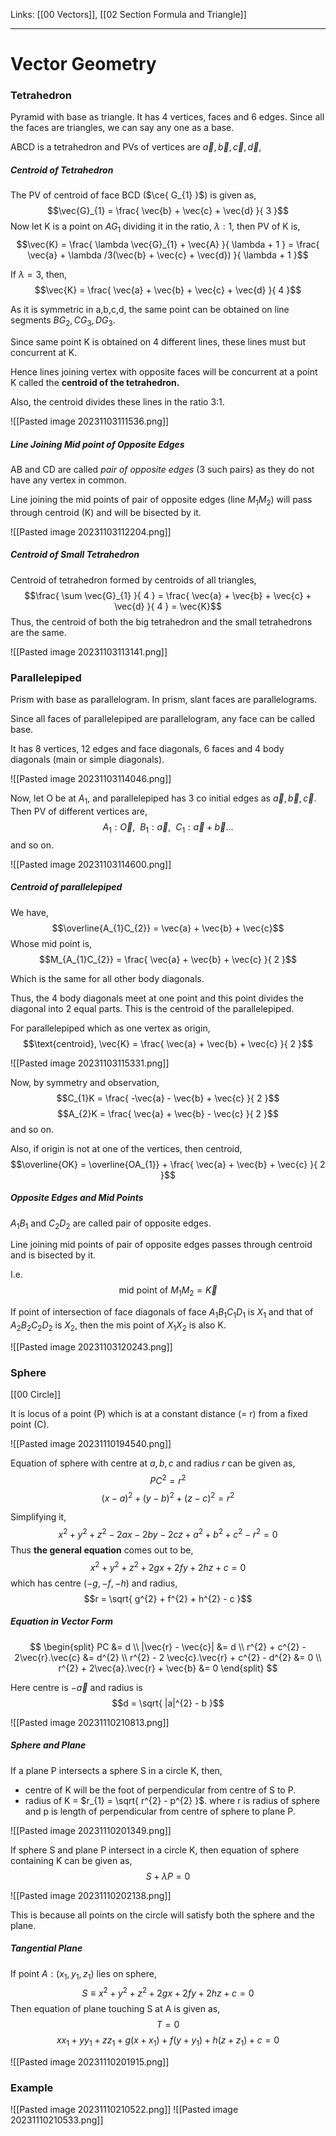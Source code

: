 Links: [[00 Vectors]], [[02 Section Formula and Triangle]]
___
# Vector Geometry
### Tetrahedron
Pyramid with base as triangle. 
It has 4 vertices, faces and 6 edges.
Since all the faces are triangles, we can say any one as a base.  

ABCD is a tetrahedron and PVs of vertices are $\vec{a}, \vec{b},\vec{c},\vec{d}$,

##### Centroid of Tetrahedron 
The PV of centroid of face BCD ($\ce{ G_{1} }$) is given as,
$$\vec{G}_{1} = \frac{ \vec{b} + \vec{c} + \vec{d} }{ 3 }$$
Now let K is a point on $AG_{1}$ dividing it in the ratio, $\lambda:1$, then PV of K is,
$$\vec{K} = \frac{ \lambda \vec{G}_{1} + \vec{A} }{ \lambda + 1 } = \frac{ \vec{a} + \lambda /3(\vec{b} + \vec{c} + \vec{d}) }{ \lambda + 1 }$$

If $\lambda = 3$, then,
$$\vec{K} = \frac{ \vec{a} + \vec{b} + \vec{c} + \vec{d} }{ 4 }$$

As it is symmetric in a,b,c,d, the same point can be obtained on line segments $BG_{2},CG_{3},DG_{3}$. 

Since same point K is obtained on 4 different lines, these lines must but concurrent at K. 

Hence lines joining vertex with opposite faces will be concurrent at a point K called the **centroid of the tetrahedron.**

Also, the centroid divides these lines in the ratio 3:1. 

![[Pasted image 20231103111536.png]]

##### Line Joining Mid point of Opposite Edges
AB and CD are called *pair of opposite edges* (3 such pairs) as they do not have any vertex in common. 

Line joining the mid points of pair of opposite edges (line $M_{1}M_{2}$) will pass through centroid (K) and will be bisected by it. 

![[Pasted image 20231103112204.png]]

##### Centroid of Small Tetrahedron
Centroid of tetrahedron formed by centroids of all triangles,
$$\frac{ \sum \vec{G}_{1} }{ 4 } = \frac{ \vec{a} + \vec{b} + \vec{c} + \vec{d} }{ 4 } = \vec{K}$$
Thus, the centroid of both the big tetrahedron and the small tetrahedrons are the same.

![[Pasted image 20231103113141.png]]

### Parallelepiped
Prism with base as parallelogram. In prism, slant faces are parallelograms. 

Since all faces of parallelepiped are parallelogram, any face can be called base.

It has 8 vertices, 12 edges and face diagonals, 6 faces and 4 body diagonals (main or simple diagonals).

![[Pasted image 20231103114046.png]]

Now, let O be at $A_{1}$, and parallelepiped has 3 co initial edges as $\vec{a}, \vec{b}, \vec{c}$. Then PV of different vertices are,
$$A_{1}: \vec{O},\ \ B_{1}: \vec{a},\ \ C_{1}: \vec{a} + \vec{b} \dots$$
and so on.

![[Pasted image 20231103114600.png]]

##### Centroid of parallelepiped 
We have,
$$\overline{A_{1}C_{2}} = \vec{a} + \vec{b} + \vec{c}$$
Whose mid point is,
$$M_{A_{1}C_{2}} = \frac{ \vec{a} + \vec{b} + \vec{c} }{ 2 }$$

Which is the same for all other body diagonals. 

Thus, the 4 body diagonals meet at one point and this point divides the diagonal into 2 equal parts. This is the centroid of the parallelepiped. 

For parallelepiped which as one vertex as origin,
$$\text{centroid}, \vec{K} = \frac{ \vec{a} + \vec{b} + \vec{c} }{ 2 }$$

![[Pasted image 20231103115331.png]]

Now, by symmetry and observation,
$$C_{1}K = \frac{ -\vec{a} - \vec{b} + \vec{c} }{ 2 }$$
$$A_{2}K = \frac{ \vec{a} + \vec{b} - \vec{c} }{ 2 }$$
and so on.

Also, if origin is not at one of the vertices, then centroid,
$$\overline{OK} = \overline{OA_{1}} + \frac{ \vec{a} + \vec{b} + \vec{c} }{ 2 }$$


##### Opposite Edges and Mid Points
$A_{1}B_{1}$ and $C_{2}D_{2}$ are called pair of opposite edges.

Line joining mid points of pair of opposite edges passes through centroid and is bisected by it.

I.e.
$$\text{mid point of } M_{1}M_{2} = \vec{K}$$


If point of intersection of face diagonals of face $A_{1}B_{1}C_{1}D_{1}$ is $X_{1}$ and that of $A_{2}B_{2}C_{2}D_{2}$ is $X_{2}$, then the mis point of $X_{1}X_{2}$ is also K.

![[Pasted image 20231103120243.png]]


### Sphere 
[[00  Circle]]

It is locus of a point (P) which is at a constant distance (= r) from a fixed point (C).

![[Pasted image 20231110194540.png]]

Equation of sphere with centre at $a,b,c$ and radius $r$ can be given as,
$$PC^{2} = r^{2}$$
$$(x - a)^{2} + (y - b)^{2} + (z - c)^{2} = r^{2}$$

Simplifying it,
$$x^{2} + y^{2} + z^{2} - 2ax - 2by - 2cz + a^{2} + b^{2} + c^{2} - r^{2} = 0$$
Thus **the general equation** comes out to be,
$$x^{2} + y^{2} + z^{2} + 2gx + 2fy + 2hz + c = 0$$
which has centre $(-g,-f,-h)$ and radius,
$$r = \sqrt{ g^{2} + f^{2} + h^{2} - c }$$

##### Equation in Vector Form 
$$
\begin{split}
PC &= d \\
|\vec{r} - \vec{c}| &= d \\
r^{2} + c^{2} - 2\vec{r}.\vec{c} &= d^{2} \\
r^{2} - 2 \vec{c}.\vec{r} + c^{2} - d^{2} &= 0 \\
r^{2} + 2\vec{a}.\vec{r} + \vec{b} &= 0
\end{split}
$$

Here centre is $-\vec{a}$ 
and radius is 
$$d = \sqrt{ |a|^{2} - b }$$

![[Pasted image 20231110210813.png]]

##### Sphere and Plane 

If a plane P intersects a sphere S in a circle K, then, 
- centre of K will be the foot of perpendicular from centre of S to P. 
- radius of K = $r_{1} = \sqrt{ r^{2} - p^{2} }$.
  where r is radius of sphere and p is length of perpendicular from centre of sphere to plane P.

![[Pasted image 20231110201349.png]]

If sphere S and plane P intersect in a circle K, then equation of sphere containing K can be given as,
$$S + \lambda P = 0$$

![[Pasted image 20231110202138.png]]

This is because all points on the circle will satisfy both the sphere and the plane. 

##### Tangential Plane 
If point $A:(x_{1},y_{1},z_{1})$ lies on sphere,
$$S \equiv x^{2} + y^{2} + z^{2} + 2gx + 2fy + 2hz + c = 0$$
Then equation of plane touching S at A is given as,
$$T = 0$$
$$x x_{1} + yy_{1} + zz_{1} + g(x + x_{1}) + f(y + y_{1}) + h(z + z_{1}) + c = 0$$

![[Pasted image 20231110201915.png]]

### Example
![[Pasted image 20231110210522.png]]
![[Pasted image 20231110210533.png]]